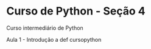
# Curso de Python - Seção 4


Curso intermediário de Python

Aula 1 - Introdução a def cursopython
